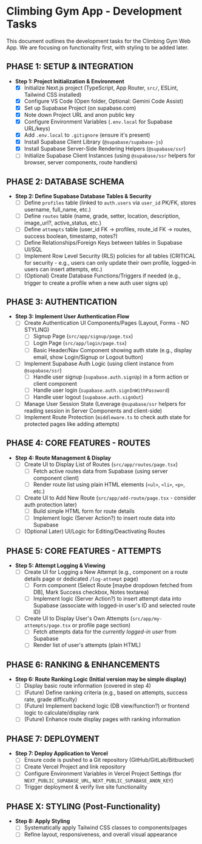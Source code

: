 # Climbing Gym App - Development Tasks

This document outlines the development tasks for the Climbing Gym Web App. We are focusing on functionality first, with styling to be added later.

## PHASE 1: SETUP & INTEGRATION

-   **Step 1: Project Initialization & Environment**
    -   [x] Initialize Next.js project (TypeScript, App Router, `src/`, ESLint, Tailwind CSS installed)
    -   [x] Configure VS Code (Open folder, Optional: Gemini Code Assist)
    -   [x] Set up Supabase Project (on supabase.com)
    -   [x] Note down Project URL and anon public key
    -   [x] Configure Environment Variables (`.env.local` for Supabase URL/keys)
    -   [x] Add `.env.local` to `.gitignore` (ensure it's present)
    -   [x] Install Supabase Client Library (`@supabase/supabase-js`)
    -   [x] Install Supabase Server-Side Rendering Helpers (`@supabase/ssr`)
    -   [ ] Initialize Supabase Client Instances (using `@supabase/ssr` helpers for browser, server components, route handlers)

## PHASE 2: DATABASE SCHEMA

-   **Step 2: Define Supabase Database Tables & Security**
    -   [ ] Define `profiles` table (linked to `auth.users` via `user_id` PK/FK, stores username, full_name, etc.)
    -   [ ] Define `routes` table (name, grade, setter, location, description, image_url?, active_status, etc.)
    -   [ ] Define `attempts` table (user_id FK -> profiles, route_id FK -> routes, success boolean, timestamp, notes?)
    -   [ ] Define Relationships/Foreign Keys between tables in Supabase UI/SQL
    -   [ ] Implement Row Level Security (RLS) policies for all tables (CRITICAL for security - e.g., users can only update their own profile, logged-in users can insert attempts, etc.)
    -   [ ] (Optional) Create Database Functions/Triggers if needed (e.g., trigger to create a profile when a new auth user signs up)

## PHASE 3: AUTHENTICATION

-   **Step 3: Implement User Authentication Flow**
    -   [ ] Create Authentication UI Components/Pages (Layout, Forms - NO STYLING)
        -   [ ] Signup Page (`src/app/signup/page.tsx`)
        -   [ ] Login Page (`src/app/login/page.tsx`)
        -   [ ] Basic Header/Nav Component showing auth state (e.g., display email, show Login/Signup or Logout button)
    -   [ ] Implement Supabase Auth Logic (using client instance from `@supabase/ssr`)
        -   [ ] Handle user signup (`supabase.auth.signUp`) in a form action or client component
        -   [ ] Handle user login (`supabase.auth.signInWithPassword`)
        -   [ ] Handle user logout (`supabase.auth.signOut`)
    -   [ ] Manage User Session State (Leverage `@supabase/ssr` helpers for reading session in Server Components and client-side)
    -   [ ] Implement Route Protection (`middleware.ts` to check auth state for protected pages like adding attempts)

## PHASE 4: CORE FEATURES - ROUTES

-   **Step 4: Route Management & Display**
    -   [ ] Create UI to Display List of Routes (`src/app/routes/page.tsx`)
        -   [ ] Fetch active routes data from Supabase (using server component client)
        -   [ ] Render route list using plain HTML elements (`<ul>`, `<li>`, `<p>`, etc.)
    -   [ ] Create UI to Add New Route (`src/app/add-route/page.tsx` - consider auth protection later)
        -   [ ] Build simple HTML form for route details
        -   [ ] Implement logic (Server Action?) to insert route data into Supabase
    -   [ ] (Optional Later) UI/Logic for Editing/Deactivating Routes

## PHASE 5: CORE FEATURES - ATTEMPTS

-   **Step 5: Attempt Logging & Viewing**
    -   [ ] Create UI for Logging a New Attempt (e.g., component on a route details page or dedicated `/log-attempt` page)
        -   [ ] Form component (Select Route [maybe dropdown fetched from DB], Mark Success checkbox, Notes textarea)
        -   [ ] Implement logic (Server Action?) to insert attempt data into Supabase (associate with logged-in user's ID and selected route ID)
    -   [ ] Create UI to Display User's Own Attempts (`src/app/my-attempts/page.tsx` or profile page section)
        -   [ ] Fetch attempts data for the _currently logged-in user_ from Supabase
        -   [ ] Render list of user's attempts (plain HTML)

## PHASE 6: RANKING & ENHANCEMENTS

-   **Step 6: Route Ranking Logic (Initial version may be simple display)**
    -   [ ] Display basic route information (covered in step 4)
    -   [ ] (Future) Define ranking criteria (e.g., based on attempts, success rate, grade difficulty)
    -   [ ] (Future) Implement backend logic (DB view/function?) or frontend logic to calculate/display rank
    -   [ ] (Future) Enhance route display pages with ranking information

## PHASE 7: DEPLOYMENT

-   **Step 7: Deploy Application to Vercel**
    -   [ ] Ensure code is pushed to a Git repository (GitHub/GitLab/Bitbucket)
    -   [ ] Create Vercel Project and link repository
    -   [ ] Configure Environment Variables in Vercel Project Settings (for `NEXT_PUBLIC_SUPABASE_URL`, `NEXT_PUBLIC_SUPABASE_ANON_KEY`)
    -   [ ] Trigger deployment & verify live site functionality

## PHASE X: STYLING (Post-Functionality)

-   **Step 8: Apply Styling**
    -   [ ] Systematically apply Tailwind CSS classes to components/pages
    -   [ ] Refine layout, responsiveness, and overall visual appearance
